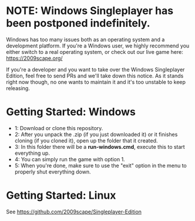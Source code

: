 # NOTE: Windows Singleplayer has been postponed indefinitely.

Windows has too many issues both as an operating system and a development platform. If you're a Windows user, we highly recommend you either switch to a real operating system, or check out our live game here: https://2009scape.org/

If you're a developer and you want to take over the Windows Singleplayer Edition, feel free to send PRs and we'll take down this notice. As it stands right now though, no one wants to maintain it and it's too unstable to keep releasing.


# Getting Started: Windows

* 1: Download or clone this repository.
* 2: After you unpack the .zip (if you just downloaded it) or it finishes cloning (if you cloned it), open up the folder that it created.
* 3: In this folder there will be a **run-windows.cmd**, execute this to start everything up.
* 4: You can simply run the game with option 1.
* 5: When you're done, make sure to use the "exit" option in the menu to properly shut everything down.

# Getting Started: Linux

See https://github.com/2009scape/Singleplayer-Edition
